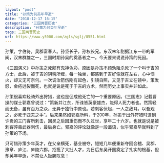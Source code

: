 ```yaml
---
layout: "post"
title: "孙策为何英年早逝"
date: "2018-12-17 16:15"
categories: "三国两晋历史"
description: "孙策为何英年早逝"
tags: 三国两晋历史
url: https://www.y5000.com/zgls/sglj/8551.html
---
```






孙策，字伯符，吴郡富春人。孙坚长子，孙权长兄。东汉末年割据江东一带的军阀，汉末群雄之一，三国时期孙吴的奠基者之一。今天要来说说孙策的死因。

《三国演义》中孙策之死颇有鬼神色彩，原因是孙策不顾劝阻杀死了一个叫于吉的方士，此后，被于吉的阴魂所缠，每一独坐，都感到于吉好像就在左右，心中恼火，却又无可奈何。一次调治箭伤刚有起色，引镜自照，又见于吉立在镜中，策发怒，金疮迸裂而死，也就是说是死于于吉的方术，然而历史上事实并非如此。

孙策很喜欢轻骑外出狩猎，这也是促成他死亡的一个重要原因。《三国志》记载曹操的谋士郭嘉曾说过：“策新并江东，所诛皆英豪雄杰，能得人死力者也。然策轻而无备，虽有百万之众，无异于独行中原也。若刺客伏起，一人之敌耳。以吾观之，必死于匹夫之手”。后来果然如郭嘉所料，于200年，孙策于出外狩猎时遭到许贡的三门客所刺击，回吴之后因重伤而不久过世，享年二十六岁。也就是说是被刺客淬毒武器刺伤，最后身亡。郭嘉的评论就像是一段谶语，似乎郭嘉早就料到了孙策的下场。

只可惜孙策少年英才，在父亲横死，基业被夺，短短几年便重新夺回会稽、吴郡、豫章、庐江、庐陵六郡，招揽了大批人才，为日后东吴开国奠定了扎实的根基，但却英年早逝，不禁让人扼腕叹息！
